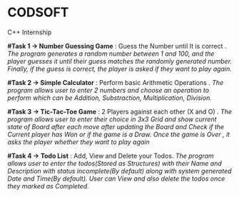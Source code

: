 # CODSOFT
C++ Internship 

<b>#Task 1 -> Number Guessing Game</b> : Guess the Number until It is correct . <i>The program generates a random number between 1 and 100, and the player guesses it until their guess matches the randomly generated number. Finally, if the guess is correct, the player is asked if they want to play again.</i>

<b>#Task 2 -> Simple Calculator</b> : Perform basic Arithmetic Operations . <i>The program allows user to enter 2 numbers and choose an operation to perform which can be Addition, Substraction, Multiplication, Division.</i>

<b>#Task 3 -> Tic-Tac-Toe Game</b> : 2 Players against each other (X and O) . <i>The program allows user to enter their choice in 3x3 Grid and show current state of Board after each move after updating the Board and Check if the Current player has Won or if the game is a Draw. Once the game is Over , it asks the player whether they want to play again</i>

<b>#Task 4 -> Todo List</b> : Add, View and Delete your Todos. <i>The program allows user to enter the todos(Stored as Structures) with their Name and Description with status incomplete(By default) along with system generated Date and Time(By default). User can View and also delete the todos once they marked as Completed.</i>
